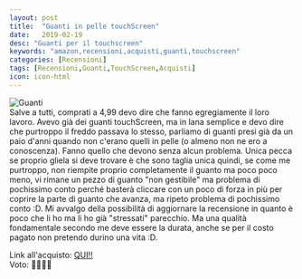 ```yaml
---
layout: post
title:  "Guanti in pelle touchScreen"
date:   2019-02-19
desc: "Guanti per il touchscreen"
keywords: "amazon,recensioni,acquisti,guanti,touchscreen"
categories: [Recensioni]
tags: [Recensioni,Guanti,TouchScreen,Acquisti]
icon: icon-html
---
```


![Guanti](https://images-na.ssl-images-amazon.com/images/I/71gH-Sur%2BWL._UX679_.jpg)<br>
Salve a tutti, comprati a 4,99 devo dire che fanno egregiamente il loro lavoro. Avevo già dei guanti touchScreen, ma in lana semplice e devo dire che purtroppo il freddo passava lo stesso, parliamo di guanti presi già da un paio d'anni quando non c'erano quelli in pelle (o almeno non ne ero a conoscenza). Fanno quello che devono senza alcun problema. Unica pecca se proprio gliela si deve trovare è che sono taglia unica quindi, se come me purtroppo, non riempite proprio completamente il guanto ma poco poco meno, vi rimane un pezzo di guanto "non gestibile" ma problema di pochissimo conto perché basterà cliccare con un poco di forza in più per coprire la parte di guanto che avanza, ma ripeto problema di pochissimo conto :D.
Mi avvalgo della possibilità di aggiornare la recensione in quanto è poco che li ho ma li ho già "stressati" parecchio. Ma una qualità fondamentale secondo me deve essere la durata, anche se per il costo pagato non pretendo durino una vita :D.

Link all'acquisto: [QUI!!](https://amzn.to/2DTCj6v) <br>
Voto: 🌟🌟🌟🌟
